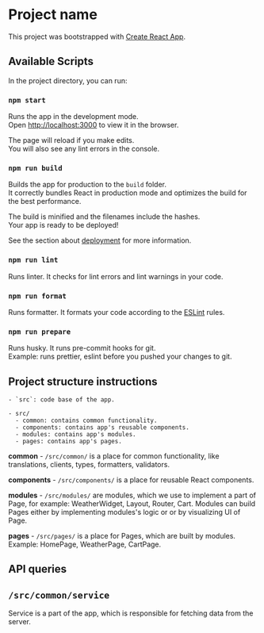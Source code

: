 # Project name

This project was bootstrapped with [Create React App](https://github.com/facebook/create-react-app).

## Available Scripts

In the project directory, you can run:

### `npm start`

Runs the app in the development mode.\
Open [http://localhost:3000](http://localhost:3000) to view it in the browser.

The page will reload if you make edits.\
You will also see any lint errors in the console.

### `npm run build`

Builds the app for production to the `build` folder.\
It correctly bundles React in production mode and optimizes the build for the best performance.

The build is minified and the filenames include the hashes.\
Your app is ready to be deployed!

See the section about [deployment](https://facebook.github.io/create-react-app/docs/deployment) for more information.

### `npm run lint`

Runs linter. It checks for lint errors and lint warnings in your code.

### `npm run format`

Runs formatter. It formats your code according to the [ESLint](https://eslint.org/) rules.

### `npm run prepare`

Runs husky. It runs pre-commit hooks for git.\
Example: runs prettier, eslint before you pushed your changes to git.

## Project structure instructions

    - `src`: code base of the app.

    - src/
      - common: contains common functionality.
      - components: contains app's reusable components.
      - modules: contains app's modules.
      - pages: contains app's pages.

**common** - `/src/common/` is a place for common functionality, like translations, clients, types, formatters, validators.

**components** - `/src/components/` is a place for reusable React components.

**modules** - `/src/modules/` are modules, which we use to implement a part of Page, for example: WeatherWidget, Layout, Router, Cart. Modules can build Pages either by implementing modules's logic or or by visualizing UI of Page.

**pages** - `/src/pages/` is a place for Pages, which are built by modules. Example: HomePage, WeatherPage, CartPage.

## API queries

## `/src/common/service`

Service is a part of the app, which is responsible for fetching data from the server.
